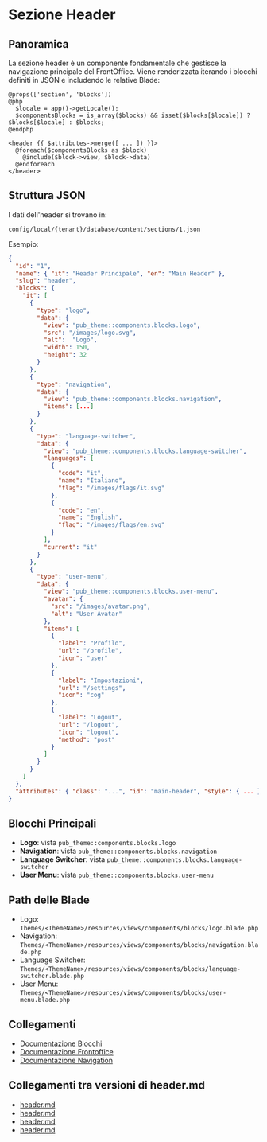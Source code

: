 # Sezione Header

## Panoramica
La sezione header è un componente fondamentale che gestisce la navigazione principale del FrontOffice. Viene renderizzata iterando i blocchi definiti in JSON e includendo le relative Blade:

```blade
@props(['section', 'blocks'])
@php
  $locale = app()->getLocale();
  $componentsBlocks = is_array($blocks) && isset($blocks[$locale]) ? $blocks[$locale] : $blocks;
@endphp

<header {{ $attributes->merge([ ... ]) }}>
  @foreach($componentsBlocks as $block)
    @include($block->view, $block->data)
  @endforeach
</header>
```

## Struttura JSON
I dati dell'header si trovano in:
```
config/local/{tenant}/database/content/sections/1.json
```
Esempio:
```json
{
  "id": "1",
  "name": { "it": "Header Principale", "en": "Main Header" },
  "slug": "header",
  "blocks": {
    "it": [
      {
        "type": "logo",
        "data": {
          "view": "pub_theme::components.blocks.logo",
          "src": "/images/logo.svg",
          "alt":  "Logo",
          "width": 150,
          "height": 32
        }
      },
      {
        "type": "navigation",
        "data": {
          "view": "pub_theme::components.blocks.navigation",
          "items": [...]
        }
      },
      {
        "type": "language-switcher",
        "data": {
          "view": "pub_theme::components.blocks.language-switcher",
          "languages": [
            {
              "code": "it",
              "name": "Italiano",
              "flag": "/images/flags/it.svg"
            },
            {
              "code": "en",
              "name": "English",
              "flag": "/images/flags/en.svg"
            }
          ],
          "current": "it"
        }
      },
      {
        "type": "user-menu",
        "data": {
          "view": "pub_theme::components.blocks.user-menu",
          "avatar": {
            "src": "/images/avatar.png",
            "alt": "User Avatar"
          },
          "items": [
            {
              "label": "Profilo",
              "url": "/profile",
              "icon": "user"
            },
            {
              "label": "Impostazioni",
              "url": "/settings",
              "icon": "cog"
            },
            {
              "label": "Logout",
              "url": "/logout",
              "icon": "logout",
              "method": "post"
            }
          ]
        }
      }
    ]
  },
  "attributes": { "class": "...", "id": "main-header", "style": { ... } }
}
```

## Blocchi Principali
- **Logo**: vista `pub_theme::components.blocks.logo`
- **Navigation**: vista `pub_theme::components.blocks.navigation`
- **Language Switcher**: vista `pub_theme::components.blocks.language-switcher`
- **User Menu**: vista `pub_theme::components.blocks.user-menu`

## Path delle Blade
- Logo: `Themes/<ThemeName>/resources/views/components/blocks/logo.blade.php`
- Navigation: `Themes/<ThemeName>/resources/views/components/blocks/navigation.blade.php`
- Language Switcher: `Themes/<ThemeName>/resources/views/components/blocks/language-switcher.blade.php`
- User Menu: `Themes/<ThemeName>/resources/views/components/blocks/user-menu.blade.php`

## Collegamenti
- [Documentazione Blocchi](../blocks.md)
- [Documentazione Frontoffice](../frontoffice.md)
- [Documentazione Navigation](navigation.md)

## Collegamenti tra versioni di header.md
* [header.md](docs/sections/header.md)
* [header.md](laravel/Modules/Cms/docs/components/header.md)
* [header.md](laravel/Modules/Cms/docs/sections/header.md)
* [header.md](laravel/Themes/One/docs/sections/header.md)

